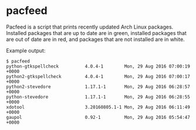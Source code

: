 # pacfeed

Pacfeed is a script that prints recently updated Arch Linux packages. Installed
packages that are up to date are in green, installed packages that are out of
date are in red, and packages that are not installed are in white.

Example output:
```
$ pacfeed
python-gtkspellcheck          4.0.4-1        Mon, 29 Aug 2016 07:00:19 +0000
python2-gtkspellcheck         4.0.4-1        Mon, 29 Aug 2016 07:00:17 +0000
python2-stevedore             1.17.1-1       Mon, 29 Aug 2016 06:28:57 +0000
python-stevedore              1.17.1-1       Mon, 29 Aug 2016 06:28:55 +0000
xdotool                       3.20160805.1-1 Mon, 29 Aug 2016 06:11:49 +0000
gaupol                        0.92-1         Mon, 29 Aug 2016 05:54:47 +0000
```
